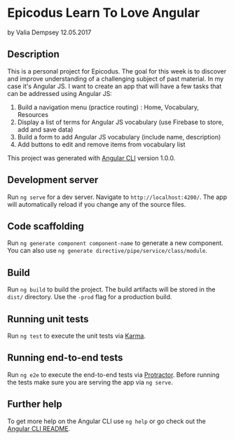 # Epicodus Learn To Love Angular
by Valia Dempsey
12.05.2017

## Description
This is a personal project for Epicodus. The goal for this week is to discover and improve understanding of a challenging subject of past material. In my case it's Angular JS. I want to create an app that will have a few tasks that can be addressed using Angular JS:

1. Build a navigation menu (practice routing) : Home, Vocabulary, Resources
2. Display a list of terms for Angular JS vocabulary (use Firebase to store, add and save data)
2. Build a form to add Angular JS vocabulary (include name, description)
3. Add buttons to edit and remove items from vocabulary list



This project was generated with [Angular CLI](https://github.com/angular/angular-cli) version 1.0.0.

## Development server

Run `ng serve` for a dev server. Navigate to `http://localhost:4200/`. The app will automatically reload if you change any of the source files.

## Code scaffolding

Run `ng generate component component-name` to generate a new component. You can also use `ng generate directive/pipe/service/class/module`.

## Build

Run `ng build` to build the project. The build artifacts will be stored in the `dist/` directory. Use the `-prod` flag for a production build.

## Running unit tests

Run `ng test` to execute the unit tests via [Karma](https://karma-runner.github.io).

## Running end-to-end tests

Run `ng e2e` to execute the end-to-end tests via [Protractor](http://www.protractortest.org/).
Before running the tests make sure you are serving the app via `ng serve`.

## Further help

To get more help on the Angular CLI use `ng help` or go check out the [Angular CLI README](https://github.com/angular/angular-cli/blob/master/README.md).
